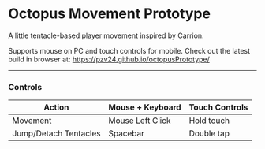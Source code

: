 # Octopus Movement Prototype

A little tentacle-based player movement inspired by Carrion. 

Supports mouse on PC and touch controls for mobile.
Check out the latest build in browser at: https://pzv24.github.io/octopusPrototype/

________________________________________________________________________________________________________________________________

### Controls ###

Action                  | Mouse + Keyboard    | Touch Controls 
---                     |---                  |---
Movement                | Mouse Left Click    | Hold touch
Jump/Detach Tentacles   | Spacebar            | Double tap
